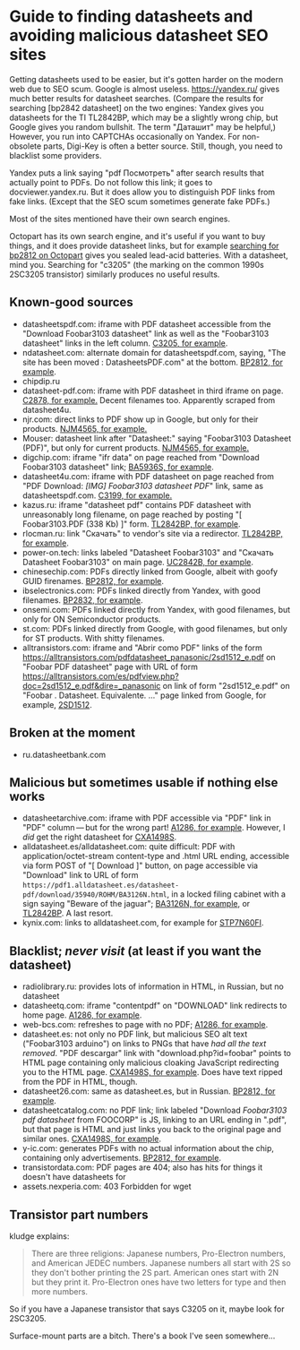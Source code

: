 Guide to finding datasheets and avoiding malicious datasheet SEO sites
======================================================================

Getting datasheets used to be easier, but it's gotten harder on the
modern web due to SEO scum.  Google is almost useless.
<https://yandex.ru/> gives much better results for datasheet searches.
(Compare the results for searching [bp2842 datasheet] on the two
engines: Yandex gives you datasheets for the TI TL2842BP, which may be
a slightly wrong chip, but Google gives you random bullshit.  The term
"Даташит" may be helpful,) However, you run into CAPTCHAs occasionally
on Yandex.  For non-obsolete parts, Digi-Key is often a better source.
Still, though, you need to blacklist some providers.

Yandex puts a link saying "pdf Посмотреть" after search results that
actually point to PDFs.  Do not follow this link; it goes to
docviewer.yandex.ru.  But it does allow you to distinguish PDF links
from fake links.  (Except that the SEO scum sometimes generate fake
PDFs.)

Most of the sites mentioned have their own search engines.

Octopart has its own search engine, and it's useful if you want to buy
things, and it does provide datasheet links, but for example
[searching for bp2812 on Octopart][22] gives you sealed lead-acid
batteries.  With a datasheet, mind you.  Searching for "c3205" (the
marking on the common 1990s 2SC3205 transistor) similarly produces no
useful results.

[22]: https://octopart.com/search?q=bp2812

Known-good sources
------------------

* datasheetspdf.com: iframe with PDF datasheet accessible from the
  "Download Foobar3103 datasheet" link as well as the "Foobar3103
  datasheet" links in the left column.  [C3205, for example][0].
* ndatasheet.com: alternate domain for datasheetspdf.com, saying, "The
  site has been moved : DatasheetsPDF.com" at the bottom.  [BP2812,
  for example][20].
* chipdip.ru
* datasheet-pdf.com: iframe with PDF datasheet in third iframe on
  page.  [C2878, for example.][4] Decent filenames too.  Apparently
  scraped from datasheet4u.
* njr.com: direct links to PDF show up in Google, but only for their
  products.  [NJM4565, for example.][6]
* Mouser: datasheet link after "Datasheet:" saying "Foobar3103
  Datasheet (PDF)", but only for current products.  [NJM4565, for
  example.][7]
* digchip.com: iframe "ifr data" on page reached from "Download
  Foobar3103 datasheet" link; [BA5936S, for example][11].
* datasheet4u.com: iframe with PDF datasheet on page reached from "PDF
  Download: *[IMG] Foobar3103 datasheet PDF*" link, same as
  datasheetspdf.com.  [C3199, for example.][12]
* kazus.ru: iframe "datasheet pdf" contains PDF datasheet with
  unreasonably long filename, on page reached by posting "[
  Foobar3103.PDF (338 Kb) ]" form.  [TL2842BP, for example][14].
* rlocman.ru: link "Скачать" to vendor's site via a redirector.
  [TL2842BP, for example][15].
* power-on.tech: links labeled "Datasheet Foobar3103" and "Скачать
  Datasheet Foobar3103" on main page.  [UC2842B, for example][16].
* chinesechip.com: PDFs directly linked from Google, albeit with goofy
  GUID firenames.  [BP2812, for example][18].
* ibselectronics.com: PDFs linked directly from Yandex, with good
  filenames.  [BP2832, for example][21].
* onsemi.com: PDFs linked directly from Yandex, with good filenames,
  but only for ON Semiconductor products.
* st.com: PDFs linked directly from Google, with good filenames, but
  only for ST products.  With shitty filenames.
* alltransistors.com: iframe and "Abrir como PDF" links of the form
  <https://alltransistors.com/pdfdatasheet_panasonic/2sd1512_e.pdf> on
  "Foobar PDF datasheet" page with URL of form
  <https://alltransistors.com/es/pdfview.php?doc=2sd1512_e.pdf&dire=_panasonic>
  on link of form "2sd1512_e.pdf" on "Foobar
  . Datasheet. Equivalente. ..." page linked from Google, for example,
  [2SD1512](https://alltransistors.com/es/transistor.php?transistor=18229).

[0]: https://datasheetspdf.com/pdf/1405124/SeCoS/C3205/1
[4]: http://www.datasheet-pdf.com/PDF/C2878-Datasheet-ToshibaSemiconductor-634662
[5]: https://www.alldatasheet.es/datasheet-pdf/pdf/35940/ROHM/BA3126N.html
[6]: http://www.njr.com/semicon/PDF/NJM4565_E.pdf
[7]: https://www.mouser.com/ProductDetail/NJR/NJM4565L?qs=cYKsvIpO1PijlM%2FDhzFbCA%3D%3D
[11]: https://www.digchip.com/datasheets/parts/datasheet/406/BA5936S.php
[12]: https://www.datasheet4u.com/datasheet-pdf/JSL/C3199/pdf.php?id=91129
[14]: http://kazus.ru/datasheets/pdf-data/4298625/TI/TL2842BP.html
[15]: https://www.rlocman.ru/datasheet/data.html?di=174635&/TL2842BP
[16]: https://power-on.tech/datasheet-%D1%82%D0%B5%D1%85%D0%BD%D0%B8%D1%87%D0%B5%D1%81%D0%BA%D0%B0%D1%8F-%D0%B4%D0%BE%D0%BA%D1%83%D0%BC%D0%B5%D0%BD%D1%82%D0%B0%D1%86%D0%B8%D1%8F-uc2842b/
[18]: http://www.chinesechip.com/files/2015-06/d271a84d-12eb-4cd0-b0bb-3accb73bee96.pdf
[20]: http://www.ndatasheet.com/noconverter/1018976/BPS/BP2812-pdf.html
[21]: http://www.ibselectronics.com/ibsstore/datasheet/BP2832A_EN_DS_Rev.1.0.pdf

Broken at the moment
--------------------

* ru.datasheetbank.com

Malicious but sometimes usable if nothing else works
----------------------------------------------------

* datasheetarchive.com: iframe with PDF accessible via "PDF" link in
  "PDF" column — but for the wrong part!  [A1286, for example][1].
  However, I *did* get the right datasheet for [CXA1498S][10].
* alldatasheet.es/alldatasheet.com: quite difficult: PDF with
  application/octet-stream content-type and .html URL ending,
  accessible via form POST of "[ Download ]" button, on page
  accessible via "Download" link to URL of form
  `https://pdf1.alldatasheet.es/datasheet-pdf/download/35940/ROHM/BA3126N.html`,
  in a locked filing cabinet with a sign saying "Beware of the
  jaguar"; [BA3126N, for example][5], or [TL2842BP][13].  A last resort.
* kynix.com: links to alldatasheet.com, for example for [STP7N60FI][23].

[13]: https://www.alldatasheet.com/datasheet-pdf/pdf/168231/TI/TL2842BP.html
[23]: https://www.kynix.com/Detail/38114/STP7N60FI.html

Blacklist; _never visit_ (at least if you want the datasheet)
-------------------------------------------------------------

* radiolibrary.ru: provides lots of information in HTML, in Russian,
  but no datasheet
* datasheetq.com: iframe "contentpdf" on "DOWNLOAD" link redirects to
  home page.  [A1286, for example][2].
* web-bcs.com: refreshes to page with no PDF; [A1286, for example][3].
* datasheet.es: not only no PDF link, but malicious SEO alt text
  ("Foobar3103 arduino") on links to PNGs that have *had all the text
  removed*.  "PDF descargar" link with "download.php?id=foobar" points
  to HTML page containing only malicious cloaking JavaScript
  redirecting you to the HTML page.  [CXA1498S, for example][8].  Does
  have text ripped from the PDF in HTML, though.
* datasheet26.com: same as datasheet.es, but in Russian.  [BP2812, for
  example][19].
* datasheetcatalog.com: no PDF link; link labeled "Download
  *Foobar3103 pdf datasheet* from FOOCORP" is JS, linking to an URL
  ending in ".pdf", but that page is HTML and just links you back to
  the original page and similar ones.  [CXA1498S, for example][9].
* y-ic.com: generates PDFs with no actual information about the chip,
  containing only advertisements.  [BP2812, for example][17].
* transistordata.com: PDF pages are 404; also has hits for things it
  doesn't have datasheets for
* assets.nexperia.com: 403 Forbidden for wget

[1]: https://www.datasheetarchive.com/A1286-datasheet.html
[2]: http://www.datasheetq.com/datasheet-download/219014/1/Isahaya/A1286
[3]: https://www.web-bcs.com/transistor/tc/a0/A1286.php?lan=en&cl=1
[8]: http://www.datasheet.es/PDF/199122/CXA1498S-pdf.html
[9]: http://www.datasheetcatalog.com/datasheets_pdf/C/X/A/1/CXA1498S.shtml
[10]: https://www.datasheetarchive.com/CXA1498S-datasheet.html
[17]: https://www.y-ic.com/pdf/dc/5383541-BP2812.pdf
[19]: http://www.datasheet26.com/search.php?sWord=BP2812

Transistor part numbers
-----------------------

kludge explains:

> There are three religions: Japanese numbers, Pro-Electron numbers,
> and American JEDEC numbers. Japanese numbers all start with 2S so
> they don't bother printing the 2S part.  American ones start with 2N
> but they print it.  Pro-Electron ones have two letters for type and
> then more numbers.

So if you have a Japanese transistor that says C3205 on it, maybe look
for 2SC3205.

Surface-mount parts are a bitch.  There's a book I've seen
somewhere...